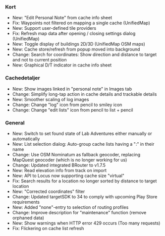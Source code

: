 ### Kort
- New: "Edit Personal Note" from cache info sheet
- Fix: Waypoints not filtered on mapping a single cache (UnifiedMap)
- New: Support user-defined tile providers
- Fix: Refresh map data after opening / closing settings dialog (UnifiedMap)
- New: Toggle display of buildings 2D/3D (UnifiedMap OSM maps)
- New: Cache store/refresh from popup moved into background
- Change: Search for coordinates: Show direction and distance to target and not to current position
- New: Graphical D/T indicator in cache info sheet

### Cachedetaljer
- New: Show images linked in "personal note" in Images tab
- Change: Simplify long-tap action in cache details and trackable details
- New: Smoother scaling of log images
- Change: Change "log" icon from pencil to smiley icon
- Change: Change "edit lists" icon from pencil to list + pencil

### General
- New: Switch to set found state of Lab Adventures either manually or automatically
- New: List selection dialog: Auto-group cache lists having a ":" in their name
- Change: Use OSM Nominatum as fallback geocoder, replacing MapQuest geocoder (which is no longer working for us)
- Change: Updated integrated BRouter to v1.7.5
- New: Read elevation info from track on import
- New: API to Locus now supporting cache size "virtual"
- Fix: Search results for a location no longer sorted by distance to target location
- New: "Corrected coordinates" filter
- Change: Updated targetSDK to 34 to comply with upcoming Play Store requirements
- New: Added "none"-entry to selection of routing profiles
- Change: Improve description for "maintenance" function (remove orphaned data)
- New: Show warnings when HTTP error 429 occurs (Too many requests)
- Fix: Flickering on cache list refresh

